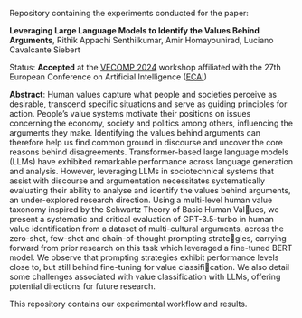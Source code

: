 Repository containing the experiments conducted for the paper:

**Leveraging Large Language Models to Identify the Values Behind Arguments**, Rithik Appachi Senthilkumar, Amir Homayounirad, Luciano Cavalcante Siebert

Status: **Accepted** at the [VECOMP 2024](https://vale2024.iiia.csic.es/) workshop affiliated with the 27th European Conference on Artificial Intelligence ([ECAI](https://www.ecai2024.eu/))

**Abstract**: Human values capture what people and societies perceive as desirable, transcend specific situations and serve as guiding principles for action. People’s value systems motivate their positions on issues concerning the economy, society and politics among others, influencing the arguments they make. Identifying the values behind arguments can therefore help us find common ground in discourse and uncover the core reasons behind disagreements. Transformer-based large language models (LLMs) have exhibited remarkable performance across language generation and analysis. However, leveraging LLMs in sociotechnical systems that assist with discourse and argumentation necessitates systematically evaluating their ability to analyse and identify the values behind arguments, an under-explored research direction. Using a multi-level human
value taxonomy inspired by the Schwartz Theory of Basic Human Values, we present a systematic and critical evaluation of GPT-3.5-turbo in human value identification from a dataset of multi-cultural arguments, across the zero-shot, few-shot and chain-of-thought prompting strategies, carrying forward from prior research on this task which leveraged a fine-tuned BERT model. We observe that prompting strategies exhibit performance levels close to, but still behind fine-tuning for value classification. We also detail some challenges associated with value classification with LLMs, offering potential directions for future research.

This repository contains our experimental workflow and results.
